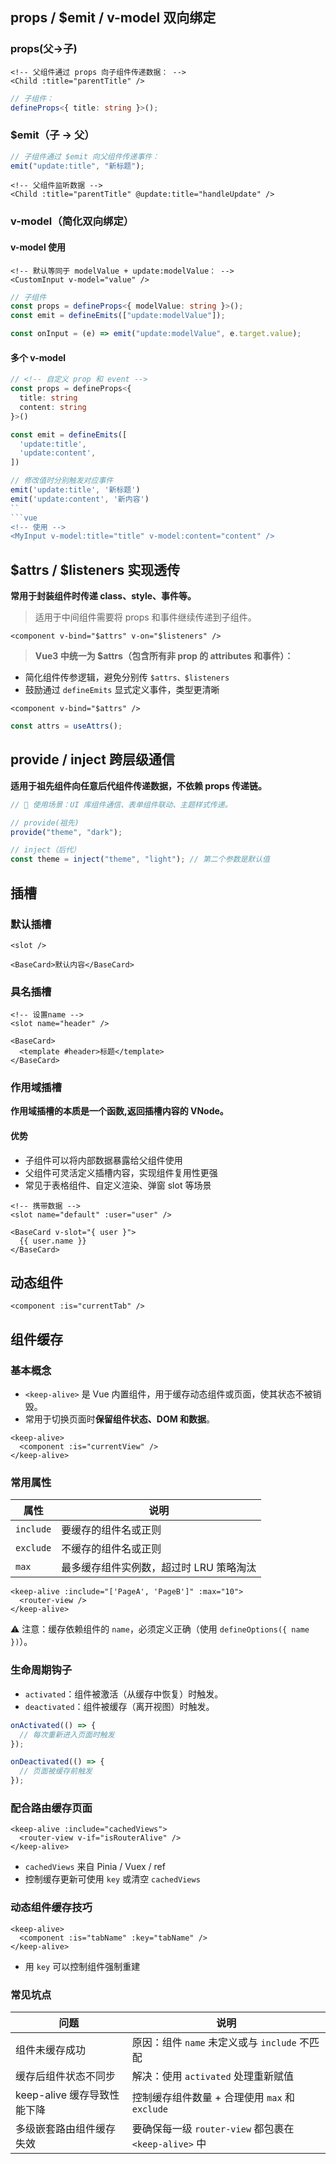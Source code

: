 ## props / $emit / v-model 双向绑定

### props(父->子)

```vue
<!-- 父组件通过 props 向子组件传递数据： -->
<Child :title="parentTitle" />
```

```ts
// 子组件：
defineProps<{ title: string }>();
```

### $emit（子 -> 父）

```ts
// 子组件通过 $emit 向父组件传递事件：
emit("update:title", "新标题");
```

```vue
<!-- 父组件监听数据 -->
<Child :title="parentTitle" @update:title="handleUpdate" />
```

### v-model（简化双向绑定）

#### v-model 使用

```vue
<!-- 默认等同于 modelValue + update:modelValue： -->
<CustomInput v-model="value" />
```

```ts
// 子组件
const props = defineProps<{ modelValue: string }>();
const emit = defineEmits(["update:modelValue"]);

const onInput = (e) => emit("update:modelValue", e.target.value);
```

#### 多个 v-model

````ts
// <!-- 自定义 prop 和 event -->
const props = defineProps<{
  title: string
  content: string
}>()

const emit = defineEmits([
  'update:title',
  'update:content',
])

// 修改值时分别触发对应事件
emit('update:title', '新标题')
emit('update:content', '新内容')
``
```vue
<!-- 使用 -->
<MyInput v-model:title="title" v-model:content="content" />
````

## $attrs / $listeners 实现透传

**常用于封装组件时传递 class、style、事件等。**

> 适用于中间组件需要将 props 和事件继续传递到子组件。

```vue
<component v-bind="$attrs" v-on="$listeners" />
```

> **Vue3 中统一为 $attrs（包含所有非 prop 的 attributes 和事件）：**

- 简化组件传参逻辑，避免分别传 `$attrs、$listeners`
- 鼓励通过 `defineEmits` 显式定义事件，类型更清晰

```vue
<component v-bind="$attrs" />
```

```ts
const attrs = useAttrs();
```

## provide / inject 跨层级通信

**适用于祖先组件向任意后代组件传递数据，不依赖 props 传递链。**

```ts
// 📌 使用场景：UI 库组件通信、表单组件联动、主题样式传递。

// provide(祖先)
provide("theme", "dark");

// inject（后代）
const theme = inject("theme", "light"); // 第二个参数是默认值
```

## 插槽

### 默认插槽

```vue
<slot />

<BaseCard>默认内容</BaseCard>
```

### 具名插槽

```vue
<!-- 设置name -->
<slot name="header" />

<BaseCard>
  <template #header>标题</template>
</BaseCard>
```

### 作用域插槽

**作用域插槽的本质是一个函数,返回插槽内容的 VNode。**

#### 优势

- 子组件可以将内部数据暴露给父组件使用
- 父组件可灵活定义插槽内容，实现组件复用性更强
- 常见于表格组件、自定义渲染、弹窗 slot 等场景

```vue
<!-- 携带数据 -->
<slot name="default" :user="user" />

<BaseCard v-slot="{ user }">
  {{ user.name }}
</BaseCard>
```

## 动态组件<component :is="compName" />

```vue
<component :is="currentTab" />
```

## 组件缓存 <keep-alive>

### 基本概念

- `<keep-alive>` 是 Vue 内置组件，用于缓存动态组件或页面，使其状态不被销毁。
- 常用于切换页面时**保留组件状态、DOM 和数据**。

```vue
<keep-alive>
  <component :is="currentView" />
</keep-alive>
```

### 常用属性

| 属性      | 说明                                    |
| --------- | --------------------------------------- |
| `include` | 要缓存的组件名或正则                    |
| `exclude` | 不缓存的组件名或正则                    |
| `max`     | 最多缓存组件实例数，超过时 LRU 策略淘汰 |

```vue
<keep-alive :include="['PageA', 'PageB']" :max="10">
  <router-view />
</keep-alive>
```

⚠️ 注意：缓存依赖组件的 `name`，必须定义正确（使用 `defineOptions({ name })`）。

### 生命周期钩子

- `activated`：组件被激活（从缓存中恢复）时触发。
- `deactivated`：组件被缓存（离开视图）时触发。

```ts
onActivated(() => {
  // 每次重新进入页面时触发
});

onDeactivated(() => {
  // 页面被缓存前触发
});
```

### 配合路由缓存页面

```vue
<keep-alive :include="cachedViews">
  <router-view v-if="isRouterAlive" />
</keep-alive>
```

- `cachedViews` 来自 Pinia / Vuex / ref
- 控制缓存更新可使用 `key` 或清空 `cachedViews`

### 动态组件缓存技巧

```vue
<keep-alive>
  <component :is="tabName" :key="tabName" />
</keep-alive>
```

- 用 `key` 可以控制组件强制重建

### 常见坑点

| 问题                        | 说明                                                  |
| --------------------------- | ----------------------------------------------------- |
| 组件未缓存成功              | 原因：组件 `name` 未定义或与 `include` 不匹配         |
| 缓存后组件状态不同步        | 解决：使用 `activated` 处理重新赋值                   |
| keep-alive 缓存导致性能下降 | 控制缓存组件数量 + 合理使用 `max` 和 `exclude`        |
| 多级嵌套路由组件缓存失效    | 要确保每一级 `router-view` 都包裹在 `<keep-alive>` 中 |
